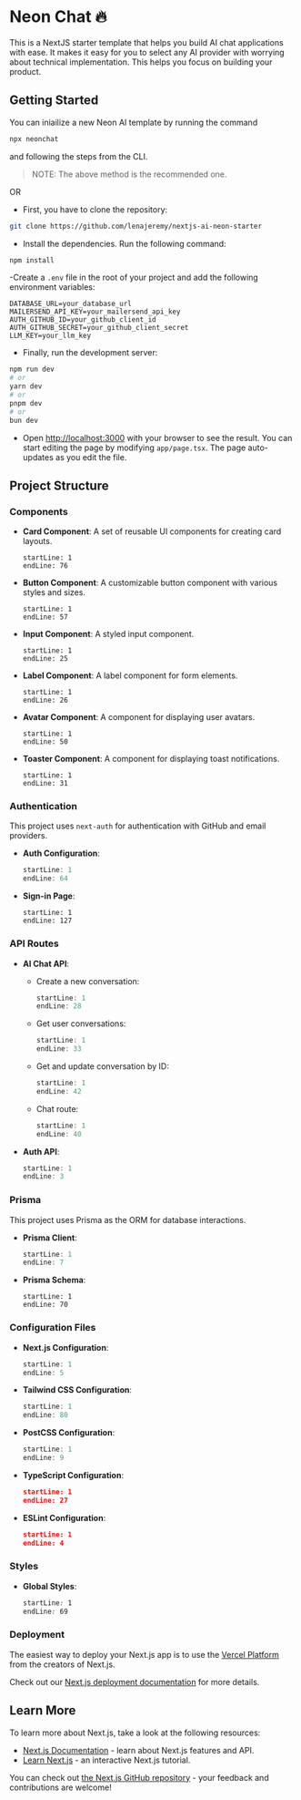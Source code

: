 # Neon Chat 🔥

This is a NextJS starter template that helps you build AI chat applications with ease. It makes it easy for you to select any AI provider with worrying about technical implementation. This helps you focus on building your product.

## Getting Started
You can iniailize a new Neon AI template by running the command
```bash
npx neonchat
```
and following the steps from the CLI.
> NOTE: The above method is the recommended one.

OR

- First, you have to clone the repository:
```bash
git clone https://github.com/lenajeremy/nextjs-ai-neon-starter
```

- Install the dependencies. Run the following command:
```bash
npm install
```

-Create a `.env` file in the root of your project and add the following environment variables:
```
DATABASE_URL=your_database_url
MAILERSEND_API_KEY=your_mailersend_api_key
AUTH_GITHUB_ID=your_github_client_id
AUTH_GITHUB_SECRET=your_github_client_secret
LLM_KEY=your_llm_key
```

- Finally, run the development server:
```bash
npm run dev
# or
yarn dev
# or
pnpm dev
# or
bun dev
```

- Open [http://localhost:3000](http://localhost:3000) with your browser to see the result. You can start editing the page by modifying `app/page.tsx`. The page auto-updates as you edit the file.

## Project Structure

### Components

- **Card Component**: A set of reusable UI components for creating card layouts.
  ```typescript:src/components/ui/card.tsx
  startLine: 1
  endLine: 76
  ```

- **Button Component**: A customizable button component with various styles and sizes.
  ```typescript:src/components/ui/button.tsx
  startLine: 1
  endLine: 57
  ```

- **Input Component**: A styled input component.
  ```typescript:src/components/ui/input.tsx
  startLine: 1
  endLine: 25
  ```

- **Label Component**: A label component for form elements.
  ```typescript:src/components/ui/label.tsx
  startLine: 1
  endLine: 26
  ```

- **Avatar Component**: A component for displaying user avatars.
  ```typescript:src/components/ui/avatar.tsx
  startLine: 1
  endLine: 50
  ```

- **Toaster Component**: A component for displaying toast notifications.
  ```typescript:src/components/ui/sonner.tsx
  startLine: 1
  endLine: 31
  ```

### Authentication

This project uses `next-auth` for authentication with GitHub and email providers.

- **Auth Configuration**:
  ```typescript:src/auth.ts
  startLine: 1
  endLine: 64
  ```

- **Sign-in Page**:
  ```typescript:src/app/(auth)/auth/signin/page.tsx
  startLine: 1
  endLine: 127
  ```

### API Routes

- **AI Chat API**:
  - Create a new conversation:
    ```typescript:src/app/api/ai/chats/new/route.ts
    startLine: 1
    endLine: 28
    ```
  - Get user conversations:
    ```typescript:src/app/api/ai/chats/user/route.ts
    startLine: 1
    endLine: 33
    ```
  - Get and update conversation by ID:
    ```typescript:src/app/api/ai/chats/[id]/route.ts
    startLine: 1
    endLine: 42
    ```
  - Chat route:
    ```typescript:src/app/api/ai/chat/route.ts
    startLine: 1
    endLine: 40
    ```

- **Auth API**:
  ```typescript:src/app/api/auth/[...nextauth]/route.ts
  startLine: 1
  endLine: 3
  ```

### Prisma
This project uses Prisma as the ORM for database interactions.

- **Prisma Client**:
  ```typescript:src/prisma.ts
  startLine: 1
  endLine: 7
  ```

- **Prisma Schema**:
  ```prisma:schema.prisma
  startLine: 1
  endLine: 70
  ```

### Configuration Files

- **Next.js Configuration**:
  ```next.config.mjs
  startLine: 1
  endLine: 5
  ```

- **Tailwind CSS Configuration**:
  ```typescript:tailwind.config.ts
  startLine: 1
  endLine: 80
  ```

- **PostCSS Configuration**:
  ```postcss.config.mjs
  startLine: 1
  endLine: 9
  ```

- **TypeScript Configuration**:
  ```json:tsconfig.json
  startLine: 1
  endLine: 27
  ```

- **ESLint Configuration**:
  ```json:.eslintrc.json
  startLine: 1
  endLine: 4
  ```

### Styles
- **Global Styles**:
  ```css:src/app/globals.css
  startLine: 1
  endLine: 69
  ```

### Deployment

The easiest way to deploy your Next.js app is to use the [Vercel Platform](https://vercel.com/new?utm_medium=default-template&filter=next.js&utm_source=create-next-app&utm_campaign=create-next-app-readme) from the creators of Next.js.

Check out our [Next.js deployment documentation](https://nextjs.org/docs/deployment) for more details.

## Learn More

To learn more about Next.js, take a look at the following resources:

- [Next.js Documentation](https://nextjs.org/docs) - learn about Next.js features and API.
- [Learn Next.js](https://nextjs.org/learn) - an interactive Next.js tutorial.

You can check out [the Next.js GitHub repository](https://github.com/vercel/next.js/) - your feedback and contributions are welcome!

